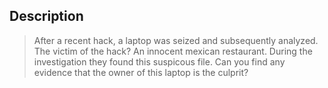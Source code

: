 ## Description 
> After a recent hack, a laptop was seized and subsequently analyzed. The victim of the hack? An innocent mexican restaurant.
During the investigation they found this suspicous file. Can you find any evidence that the owner of this laptop is the culprit?
> 
